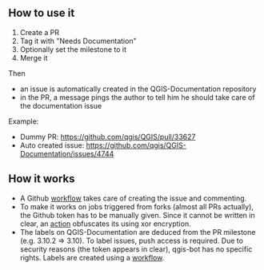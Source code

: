 ## How to use it

1) Create a PR
2) Tag it with "Needs Documentation"
3) Optionally set the milestone to it
4) Merge it

Then
* an issue is automatically created in the QGIS-Documentation repository
* in the PR, a message pings the author to tell him he should take care of the documentation issue

Example:
* Dummy PR: https://github.com/qgis/QGIS/pull/33627 
* Auto created issue: https://github.com/qgis/QGIS-Documentation/issues/4744

## How it works

* A Github [workflow]( https://github.com/qgis/QGIS/blob/master/.github/workflows/pr_to_doc_issue.yml) takes care of creating the issue and commenting.
* To make it works on jobs triggered from forks (almost all PRs actually), the Github token has to be manually given. Since it cannot be written in clear, an [action](https://github.com/opengisch/clear-token) obfuscates its using xor encryption.
* The labels on QGIS-Documentation are deduced from the PR milestone (e.g. 3.10.2 => 3.10). To label issues, push access is required. Due to security reasons (the token appears in clear), qgis-bot has no specific rights. Labels are created using a [workflow](https://github.com/qgis/QGIS-Documentation/blob/master/.github/workflows/auto-label.yml).


